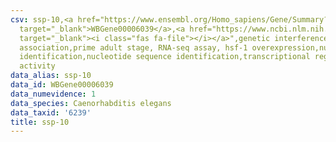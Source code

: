 ```yaml
---
csv: ssp-10,<a href="https://www.ensembl.org/Homo_sapiens/Gene/Summary?db=core;g=WBGene00006039"
  target="_blank">WBGene00006039</a>,<a href="https://www.ncbi.nlm.nih.gov/pubmed/30894454"
  target="_blank"><i class="fas fa-file"></i></a>",genetic interference,functional
  association,prime adult stage, RNA-seq assay, hsf-1 overexpression,nucleotide sequence
  identification,nucleotide sequence identification,transcriptional regulation,up-regulates
  activity
data_alias: ssp-10
data_id: WBGene00006039
data_numevidence: 1
data_species: Caenorhabditis elegans
data_taxid: '6239'
title: ssp-10
---
```


